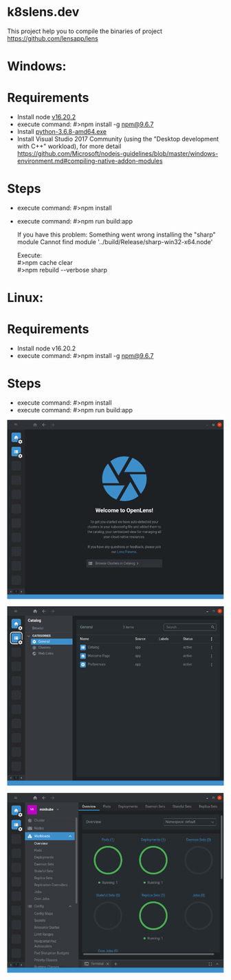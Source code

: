 # k8slens.dev
This project help you to compile the binaries of project https://github.com/lensapp/lens

# Windows:

# Requirements
* Install node [v16.20.2](https://nodejs.org/dist/v16.20.2/node-v16.20.2-x64.msi)
* execute command: #>npm install -g npm@9.6.7
* Install [python-3.6.8-amd64.exe](https://www.python.org/ftp/python/3.6.8/python-3.6.8-amd64.exe)
* Install Visual Studio 2017 Community (using the "Desktop development with C++" workload), for more detail https://github.com/Microsoft/nodejs-guidelines/blob/master/windows-environment.md#compiling-native-addon-modules

# Steps
* execute command: #>npm install 
* execute command: #>npm run build:app

  If you have this problem:
  Something went wrong installing the "sharp" 
  module Cannot find module '../build/Release/sharp-win32-x64.node'
  
  Execute:  
  #>npm cache clear  
  #>npm rebuild --verbose sharp  

# Linux:

# Requirements
* Install node v16.20.2 
* execute command: #>npm install -g npm@9.6.7

# Steps
* execute command: #>npm install 
* execute command: #>npm run build:app


![alt text](https://github.com/miguelangeltimanapaz/k8slens.dev/blob/main/images/k8slens1.png?raw=true)

![alt text](https://github.com/miguelangeltimanapaz/k8slens.dev/blob/main/images/k8slens2.png?raw=true)

![alt text](https://github.com/miguelangeltimanapaz/k8slens.dev/blob/main/images/k8slens3.png?raw=true)
